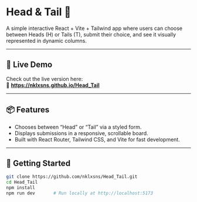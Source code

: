 # Head & Tail 🎯

A simple interactive React + Vite + Tailwind app where users can choose between Heads (H) or Tails (T), submit their choice, and see it visually represented in dynamic columns.

---

## 🚀 Live Demo

Check out the live version here:  
🔗 **https://nklxsns.github.io/Head_Tail**

---

## 📦 Features

- Chooses between “Head” or “Tail” via a styled form.  
- Displays submissions in a responsive, scrollable board.  
- Built with React Router, Tailwind CSS, and Vite for fast development.

---

## 📁 Getting Started

```bash
git clone https://github.com/nklxsns/Head_Tail.git
cd Head_Tail
npm install
npm run dev       # Run locally at http://localhost:5173
```